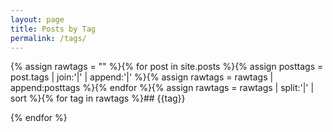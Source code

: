 ```yaml
---
layout: page
title: Posts by Tag
permalink: /tags/
---
```


{% assign rawtags = "" %}{% for post in site.posts %}{% assign posttags = post.tags | join:'|' | append:'|' %}{% assign rawtags = rawtags | append:posttags %}{% endfor %}{% assign rawtags = rawtags | split:'|' | sort %}{% for tag in rawtags %}## {{tag}}

{% endfor %}


